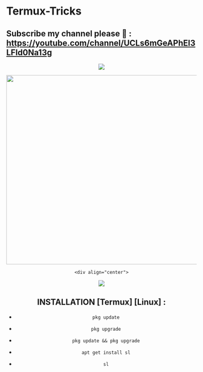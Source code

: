 # Termux-Tricks

## Subscribe my channel please 🐰 : https://youtube.com/channel/UCLs6mGeAPhEI3LFId0Na13g

<div align="center">		

<img src= "https://camo.githubusercontent.com/71b837571c48af3aa60a73dbc9d5936aa359d78efbfa8a6743cbbbc16b80ef4d/68747470733a2f2f63646e2e646973636f72646170702e636f6d2f6174746163686d656e74732f3830353930323039333930363630383138362f3830353931333937323533353539303932322f74656e6f722e676966"/>

</p>

<div align="center">

  <img src="https://telegra.ph/file/7e91dabedb4178e0b2a77.jpg" width="720" height="500">

	<div align="center">

<img src= "https://camo.githubusercontent.com/71b837571c48af3aa60a73dbc9d5936aa359d78efbfa8a6743cbbbc16b80ef4d/68747470733a2f2f63646e2e646973636f72646170702e636f6d2f6174746163686d656e74732f3830353930323039333930363630383138362f3830353931333937323533353539303932322f74656e6f722e676966"/>

</p>

## INSTALLATION [Termux] [Linux] :

* `pkg update`

* `pkg upgrade`

* `pkg update && pkg upgrade`

* `apt get install sl`

* `sl`
